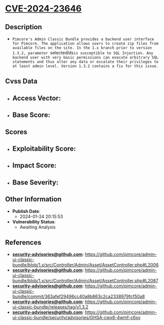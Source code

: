 
# [CVE-2024-23646](https://github.com/pimcore/admin-ui-classic-bundle/blob/1.x/src/Controller/Admin/Asset/AssetController.php#L2006)

## Description

- `Pimcore's Admin Classic Bundle provides a backend user interface for Pimcore. The application allows users to create zip files from available files on the site. In the 1.x branch prior to version 1.3.2, parameter `selectedIds` is susceptible to SQL Injection. Any backend user with very basic permissions can execute arbitrary SQL statements and thus alter any data or escalate their privileges to at least admin level. Version 1.3.2 contains a fix for this issue.
`

## Cvss Data

- **Access Vector**:
  - 
- **Base Score**:
  - 

## Scores

- **Exploitability Score**:
  - 
- **Impact Score**:
  - 
- **Base Severity**:
  - 

## Other Information

- **Publish Date**:
  - 2024-01-24 20:15:53
- **Vulnerability Status**:
  - Awaiting Analysis

## References

- **security-advisories@github.com**: https://github.com/pimcore/admin-ui-classic-bundle/blob/1.x/src/Controller/Admin/Asset/AssetController.php#L2006
- **security-advisories@github.com**: https://github.com/pimcore/admin-ui-classic-bundle/blob/1.x/src/Controller/Admin/Asset/AssetController.php#L2087
- **security-advisories@github.com**: https://github.com/pimcore/admin-ui-classic-bundle/commit/363afef29496cc40a8b863c2ca2338979fcf50a8
- **security-advisories@github.com**: https://github.com/pimcore/admin-ui-classic-bundle/releases/tag/v1.3.2
- **security-advisories@github.com**: https://github.com/pimcore/admin-ui-classic-bundle/security/advisories/GHSA-cwx6-4wmf-c6xv
